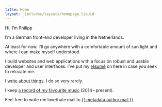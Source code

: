 ```yaml
---
title: Home
layout: _includes/layouts/homepage.liquid
---
```

Hi, I’m Philipp

I’m a German front-end developer living in the Netherlands.

At least for now. I’ll go anywhere with a comfortable amount of sun light and where I can make myself understood.

I build websites and web applications with a focus on robust and usable developer and user interfaces. I’ve put my [résumé](/resume) on here in case you seek to relocate me.

I [write about things](/articles). I do so very rarely.

I keep [a record of my favourite music](/list-of-lists) (2014 – present).

Feel free to write me love/hate mail to <a href="mailto:{{ metadata.author.mail }}" rel="me">{{ metadata.author.mail }}</a>.
